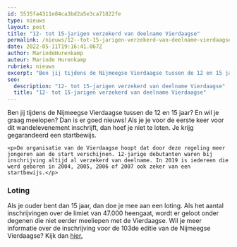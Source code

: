 ```yaml
---
id: 5535fa4311e84ca3bd2a5e3ca71822fe
type: nieuws
layout: post
title: "12- tot 15-jarigen verzekerd van deelname Vierdaagse"
permalink: /nieuws/12--tot-15-jarigen-verzekerd-van-deelname-vierdaagse/
date: 2022-05-11T19:16:41.067Z
author: MarindeHurenkamp
auteur: Marinde Hurenkamp
rubriek: nieuws
excerpt: "Ben jij tijdens de Nijmeegse Vierdaagse tussen de 12 en 15 jaar? En wil je graag meelopen? Dan is er goed nieuws! Als je je voor de eerste keer voor dit wandelevenement inschrijft, dan hoef je niet te loten. Je krijg gegarandeerd een startbewijs.  "
seo:
  description: "12- tot 15-jarigen verzekerd van deelname Vierdaagse"
  title: "12- tot 15-jarigen verzekerd van deelname Vierdaagse"
---
```

Ben jij tijdens de Nijmeegse Vierdaagse tussen de 12 en 15 jaar? En wil je graag meelopen? Dan is er goed nieuws! Als je je voor de eerste keer voor dit wandelevenement inschrijft, dan hoef je niet te loten. Je krijg gegarandeerd een startbewijs.  

    <p>De organisatie van de Vierdaagse hoopt dat door deze regeling meer jongeren aan de start verschijnen. 12-jarige debutanten waren bij inschrijving altijd al verzekerd van deelname. In 2019 is iedereen die werd geboren in 2004, 2005, 2006 of 2007 ook zeker van een startbewijs.</p>
<h3>Loting</h3>
<p>Als je ouder bent dan 15 jaar, dan doe je mee aan een loting. Als het aantal inschrijvingen over de limiet van 47.000 heengaat, wordt er geloot onder degenen die niet eerder meeliepen met de Vierdaagse. Wil je meer informatie over de inschrijving voor de 103de editie van de Nijmeegse Vierdaagse? Kijk dan <a href="https://www.4daagse.nl/nl/inschrijven/inschrijven.html" target="_blank">hier.</a></p>  

